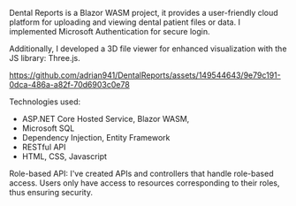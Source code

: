 Dental Reports is a Blazor WASM project, it provides a user-friendly cloud platform for uploading and viewing dental patient files or data. 
I implemented Microsoft Authentication for secure login. 

Additionally, I developed a 3D file viewer for enhanced visualization with the JS library: Three.js. 

https://github.com/adrian941/DentalReports/assets/149544643/9e79c191-0dca-486a-a82f-70d6903c0e78


Technologies used: 
- ASP.NET Core Hosted Service, Blazor WASM, 
- Microsoft SQL
- Dependency Injection, Entity Framework
- RESTful API
- HTML, CSS, Javascript

Role-based API:
I've created APIs and controllers that handle role-based access. Users only have access to resources corresponding to their roles, thus ensuring security.
